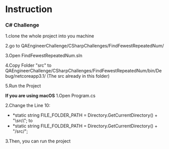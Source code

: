 # Instruction 

### C# Challenge

1.clone the whole project into you machine

2.go to QAEngineerChallenge/CSharpChallenges/FindFewestRepeatedNum/

3.Open FindFewestRepeatedNum.sln

4.Copy Folder "src" to QAEngineerChallenge/CSharpChallenges/FindFewestRepeatedNum/bin/Debug/netcoreapp3.1/ (The src already in this folder)

5.Run the Project

****If you are using macOS****
1.Open Program.cs

2.Change the Line 10:
  * *static string FILE_FOLDER_PATH = Directory.GetCurrentDirectory() + "\\src\\"; 
  to
  * *static string FILE_FOLDER_PATH = Directory.GetCurrentDirectory() + "/src/";

3.Then, you can run the project
